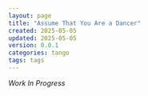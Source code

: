 ```yaml
---
layout: page
title: "Assume That You Are a Dancer"
created: 2025-05-05
updated: 2025-05-05
version: 0.0.1
categories: tango
tags: tags
---
```


_Work In Progress_
